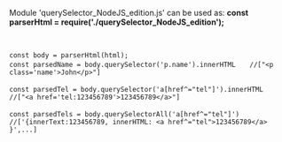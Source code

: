 <p>Module 'querySelector_NodeJS_edition.js' can be used as:
  <b>const parserHtml = require('./querySelector_NodeJS_edition');</b>
</p>
<br>
<p>
<code>const body = parserHtml(html);</code><br>
<code>const parsedName = body.querySelector('p.name').innerHTML</code>
  <code>   //["&lt;p class='name'>John&lt;/p>"]</code>
</p>
<p>
<code>const parsedTel = body.querySelector('a[href^="tel"]').innerHTML</code>
  <code>   //["&lt;a href='tel:123456789'>123456789&lt;/a>"]</code>
</p>
<p>
<code>const parsedTels = body.querySelectorAll('a[href^="tel"]')</code>
<code>   //['{innerText:123456789, innerHTML: &lt;a href^="tel">123456789&lt;/a> }',...]</code><br><br> </code>
</p>

